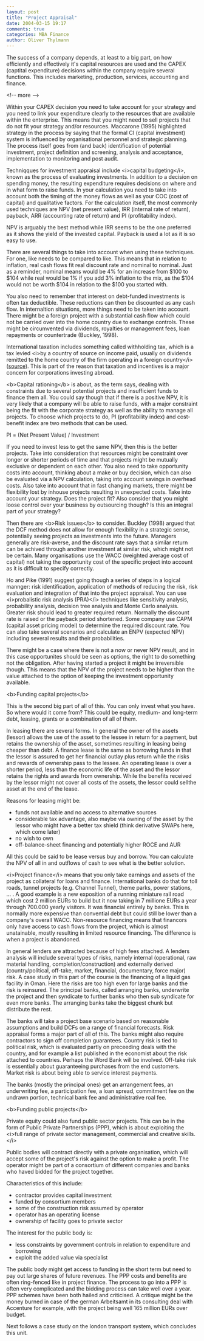 ```yaml
---
layout: post
title: "Project Appraisal"
date: 2004-03-15 19:17
comments: true
categories: MBA Finance
author: Oliver Thylmann
---
```



The success of a company depends, at least to a big part, on how efficiently and effectively it's capital resources are used and the CAPEX (captital expenditure) decisions within the company require several functions. This includes marketing, production, services, accounting and finance.


&lt;!-- more --&gt;


Within your CAPEX decision you need to take account for your strategy and you need to link your expenditure clearly to the resources that are available within the enterprise. This means that you might need to sell projects that do not fit your strategy and/or resources. Maccarone (1995) highlighted strategy in the process by saying that the formal CI (capital investment) system is influenced by organisational personnel and strategic planning. The process itself goes from (and back) identification of potential investment, project definition and screening, analysis and acceptance, implementation to monitoring and post audit.

Techniqques for investment appraisal include &lt;i&gt;capital budgeting&lt;/i&gt;, known as the process of evaluating investments. In addition to a decision on spending money, the resulting expenditure requires decisions on where and in what form to raise funds. In your calculation you need to take into account both the timing of the money flows as well as your COC (cost of capital) and qualitative factors. For the calculation itself, the most commonly used techniques are NPV (net present value), IRR (internal rate of return), payback, ARR (accounting rate of return) and PI (profitability index).

NPV is arguably the best method while IRR seems to be the one preferred as it shows the yield of the invested capital. Payback is used a lot as it is so easy to use.

There are several things to take into account when using these techniques. For one, like needs to be compared to like. This means that in relation to inflation, real cash flows fit real discount rate and nominal to nominal. Just as a reminder, nominal means would be 4% for an increase from $100 to $104 while real would be 1% if you add 3% inflation to the mix, as the $104 would not be worth $104 in relation to the $100 you started with.

You also need to remember that interest on debt-funded investments is often tax deductible. These reductions can then be discounted as any cash flow. In internaltion situations, more things need to be taken into account. There might be a foreign project with a substantial cash flow which could not be carried over into the home country due to exchange controls. These might be circumvented via dividends, royalties or management fees, loan repayments or countertrade (Buckley, 1998).

International taxation includes something called withholding tax, which is a tax levied &lt;i&gt;by a country of source on income paid, usually on dividends remitted to the home country of the firm operating in a foreign country&lt;/i&gt; ([source](http://www.bloomberg.com/money/tools/bfglosw.html)). This is part of the reason that taxation and incentives is a major concern for corporations investing abroad.

&lt;b&gt;Capital rationing&lt;/b&gt; is about, as the term says, dealing with constraints due to several potential projects and insufficient funds to finance them all. You could say though that if there is a positive NPV, it is very likely that a company will be able to raise funds, with a major constraint being the fit with the corporate strategy as well as the ability to manage all projects. To choose which projects to do, PI (profitability index) and cost-benefit index are two methods that can be used. 

PI = (Net Present Value) / Investment

If you need to invest less to get the same NPV, then this is the better projects. Take into consideration that resources might be constraint over longer or shorter periods of time and that projects might be mutually exclusive or dependent on each other. You also need to take opportunity costs into account, thinking about a make or buy decision, which can also be evaluated via a NPV calculation, taking into account savings in overhead costs. Also take into account that in fast changing markets, there might be flexibility lost by inhouse projects resulting in unexpected costs. Take into account your strategy. Does the project fit? Also consider that you might loose control over your business by outsourcing though? Is this an integral part of your strategy?

Then there are &lt;b&gt;Risk issues&lt;/b&gt; to consider. Buckley (1998) argued that the DCF method does not allow for enough flexibility in a strategic sense, potentially seeing projects as investments into the future. Managers generally are risk-averse, and the discount rate says that a similar return can be achived through another investment at similar risk, which might not be certain. Many organisations use the WACC (weighted average cost of capital) not taking the opportunity cost of the specific project into account as it is difficult to specify correctly.

Ho and Pike (1991) suggest going though a series of steps in a logical mannger: risk identification, application of methods of reducing the risk, risk evaluation and integration of that into the project appraisal. You can use &lt;i&gt;probalistic risk analysis (PRA)&lt;/i&gt; techniques like sensitivity analysis, probability analysis, decision tree analysis and Monte Carlo analysis. Greater risk should lead to greater required return. Normally the discount rate is raised or the payback period shortened. Some company use CAPM (capital asset pricing model) to determine the required discount rate. You can also take several scenarios and calculate an ENPV (expected NPV) including several results and their probabilities. 

There might be a case where there is not a now or never NPV result, and in this case opportunites should be seen as options, the right to do something not the obligation. After having started a project it might be irreversible though. This means that the NPV of the project needs to be higher than the value attached to the option of keeping the investment opportunity available.

&lt;b&gt;Funding capital projects&lt;/b&gt;

This is the second big part of all of this. You can only invest what you have. So where would it come from? This could be equity, medium- and long-term debt, leasing, grants or a combination of all of them. 

In leasing there are several forms. In general the owner of the assets (lessor) allows the use of the asset to the lessee in return for a payment, but retains the ownership of the asset, sometimes resulting in leasing being cheaper than debt. A finance lease is the same as borrowing funds in that the lessor is assured to get her financial outlay plus return while the risks and rewards of ownership pass to the lessee. An operating lease is over a shorter period, less than the economic life of the asset and the lessor retains the rights and awards from ownership. While the benefits received by the lessor might not cover all costs of the assets, the lessor could sellthe asset at the end of the lease.

Reasons for leasing might be:
- funds not available and no access to alternative sources
- considerable tax advantage, also maybe via owning of the asset by the lessor who might have a better tax shield (think derivative SWAPs here, which come later)
- no wish to own
- off-balance-sheet financing and potentially higher ROCE and AUR

All this could be said to be lease versus buy and borrow. You can calculate the NPV of all in and outflows of cash to see what is the better solution.

&lt;i&gt;Project finance&lt;/i&gt; means that you only take earnings and assets of the project as collateral for loans and finance. International banks do that for toll roads, tunnel projects (e.g. Channel Tunnel), theme parks, power stations, ... . A good example is a new exposition of a running miniature rail road which cost 2 million EURs to build but it now taking in 7 millione EURs a year through 700.000 yearly visitors. It was financial entirely by banks. This is normally more expensive than convential debt but could still be lower than a company's overall WACC. Non-resource financing means that financors only have access to cash flows from the project, which is almost unatainable, mostly resulting in limited resource financing. The difference is when a project is abandoned. 

In general lenders are attracted because of high fees attached. A lenders analysis will include several types of risks, namely internal (operational, raw material handling, completion/construction) and externally derived (country/political, off-take, market, financial, documentary, force major) risk. A case study in this part of the course is the financing of a liquid gas facility in Oman. Here the risks are too high even for large banks and the risk is reinsured. The principal banks, called arranging banks, underwrite the project and then syndicate to further banks who then sub syndicate for even more banks. The arranging banks take the biggest chunk but distribute the rest. 

The banks will take a project base scenario based on reasonable assumptions and build DCFs on a range of financial forecasts. Risk appraisal forms a major part of all of this. The banks might also require contractors to sign off completion guarantees. Country risk is tied to political risk, which is evaluated partly on preceeding deals with the country, and for example a list published in the economist about the risk attached to countries. Perhaps the Word Bank will be involved. Off-take risk is essentially about guaranteeing purchases from the end customers. Market risk is about being able to service interest payments.

The banks (mostly the principal ones) get an arrangement fees, an underwriting fee, a participation fee, a loan spread, commitment fee on the undrawn portion, technical bank fee and administrative roal fee.

&lt;b&gt;Funding public projects&lt;/b&gt;

Private equity could also fund public sector projects. This can be in the form of Public Private Partnerships (PPP), which is about exploiting the &lt;i&gt;full range of private sector management, commercial and creative skills. &lt;/i&gt;

Public bodies will contract directly with a private organisation, which will accept some of the project's risk against the option to make a profit. The operator might be part of a consortium of different companies and banks who haved bidded for the project together.

Characteristics of this include:
- contractor provides capital investment
- funded by consortium members
- some of the construction risk assumed by operator
- operator has an operating license
- ownership of facility goes to private sector

The interest for the public body is:
- less constraints by government controls in relation to expenditure and borrowing
- exploit the added value via specialist

The public body might get access to funding in the short term but need to pay out large shares of future revenues. The PPP costs and benefits are often ring-fenced like in project finance. The process to go into a PPP is often very complicated and the bidding process can take well over a year. PPP schemes have been both hailed and criticised. A critique might be the money burned in case of the german Arbeitsamt in its consulting deal with Accenture for example, with the project being well 165 million EURs over budget.

Next follows a case study on the london transport system, which concludes this unit.


